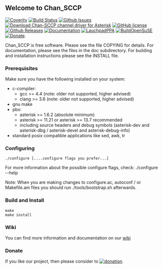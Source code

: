 ## Welcome to Chan_SCCP

[![Coverity](https://img.shields.io/coverity/scan/7795.svg)](https://scan.coverity.com/projects/dkgroot-chan-sccp-b)
[![Build Status](http://img.shields.io/travis/marcelloceschia/chan-sccp-b.svg?style=flat)](https://travis-ci.org/marcelloceschia/chan-sccp-b)
[![Github Issues](https://img.shields.io/github/issues/marcelloceschia/chan-sccp-b/bug.svg)](http://github.com/marcelloceschia/chan-sccp-b/issues)
[![Download Chan-SCCP channel driver for Asterisk](https://img.shields.io/sourceforge/dt/chan-sccp-b.svg)](https://sourceforge.net/projects/chan-sccp-b/files/latest/download)
[![GitHub license](https://img.shields.io/badge/license-GPL-blue.svg)](https://raw.githubusercontent.com/marcelloceschia/chan-sccp-b/master/LICENSE)
[![Github Releases](https://img.shields.io/github/release/marcelloceschia/chan-sccp-b.svg)](https://github.com/marcelloceschia/chan-sccp-b/releases)
[![Documentation](https://img.shields.io/badge/docs-wiki-blue.svg)](https://sourceforge.net/p/chan-sccp-b/wiki/Home/)
[![LauchpadPPA](https://img.shields.io/badge/Ppa-bin-blue.svg)](https://launchpad.net/~chan-sccp-b/+archive/ubuntu/ppa)
[![BuildOpenSuSE](https://img.shields.io/badge/Build-bin-blue.svg)](http://download.opensuse.org/repositories/home:/chan-sccp-b:/)
[![Donate](https://img.shields.io/badge/paypal-donate-yellow.svg)](https://www.paypal.com/cgi-bin/webscr?item_name=Donation+to+Chan-SCCP+channel+driver+for+Asterisk&locale.x=en_US&cmd=_donations&business=chan.sccp.b.pp%40gmail.com).

Chan_SCCP is free software. Please see the file COPYING for details.
For documentation, please see the files in the doc subdirectory.
For building and installation instructions please see the INSTALL file.

### Prerequisites
Make sure you have the following installed on your system:
- c-compiler:
  - gcc >= 4.4  (note: older not supported, higher advised)
  - clang >= 3.6  (note: older not supported, higher advised)
- gnu make
- pbx:
  - asterisk >= 1.6.2 (absolute minimum)
  - asterisk >= 11.21 or asterisk >= 13.7 recommended
  - including source headers and debug symbols (asterisk-dev and asterisk-dbg / asterisk-devel and asterisk-debug-info)
- standard posix compatible applications like sed, awk, tr

### Configuring
    ./configure [....configure flags you prefer...]

For more information about the possible configure flags, check:
    ./configure --help 

Note: When you are making changes to configure.ac, autoconf / or Makefile.am files you should run ./tools/bootstrap.sh afterwards.

### Build and Install
    make
    make install

### Wiki
You can find more information and documentation on our [wiki](https://sourceforge.net/p/chan-sccp-b/wiki/)

### Donate
If you like our project, then please consider to 
[![donation](https://www.paypalobjects.com/webstatic/en_US/btn/btn_donate_pp_142x27.png)](https://www.paypal.com/cgi-bin/webscr?item_name=Donation+to+Chan-SCCP+channel+driver+for+Asterisk&locale.x=en_US&cmd=_donations&business=chan.sccp.b.pp%40gmail.com).


